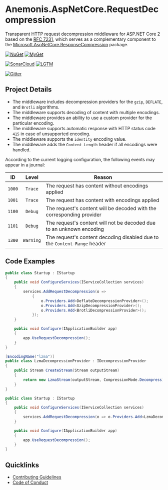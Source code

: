 # Anemonis.AspNetCore.RequestDecompression

Transparent HTTP request decompression middleware for ASP.NET Core 2 based on the [RFC 7231](https://tools.ietf.org/html/rfc7231#section-3.1.2.2), which serves as a complementary component to the [Microsoft.AspNetCore.ResponseCompression](https://www.nuget.org/packages/Microsoft.AspNetCore.ResponseCompression/) package.

[![NuGet](https://img.shields.io/nuget/vpre/Anemonis.AspNetCore.RequestDecompression.svg?style=flat-square)](https://www.nuget.org/packages/Anemonis.AspNetCore.RequestDecompression)
[![MyGet](https://img.shields.io/myget/alexanderkozlenko/vpre/Anemonis.AspNetCore.RequestDecompression.svg?label=myget&style=flat-square)](https://www.myget.org/feed/alexanderkozlenko/package/nuget/Anemonis.AspNetCore.RequestDecompression)

[![SonarCloud](https://img.shields.io/sonar/violations/aspnetcore-request-decompression?format=long&label=sonar&server=https%3A%2F%2Fsonarcloud.io&style=flat-square)](https://sonarcloud.io/dashboard?id=aspnetcore-request-decompression)
[![LGTM](https://img.shields.io/lgtm/alerts/github/alexanderkozlenko/aspnetcore-request-decompression.svg?style=flat-square)](https://lgtm.com/projects/g/alexanderkozlenko/aspnetcore-request-decompression)

[![Gitter](https://img.shields.io/gitter/room/nwjs/nw.js.svg?style=flat-square)](https://gitter.im/anemonis/aspnetcore-request-decompression)

## Project Details

- The middleware includes decompression providers for the `gzip`, `DEFLATE`, and `Brotli` algorithms.
- The middleware supports decoding of content with multiple encodings.
- The middleware provides an ability to use a custom provider for the particular encoding.
- The middleware supports automatic response with HTTP status code `415` in case of unsupported encoding.
- The middleware supports the `identity` encoding value.
- The middleware adds the `Content-Length` header if all encodings were handled.

According to the current logging configuration, the following events may appear in a journal:

| ID | Level | Reason |
| :---: | :---: | --- |
| `1000` | `Trace` | The request has content without encodings applied |
| `1001` | `Trace` | The request has content with encodings applied |
| `1100` | `Debug` | The request's content will be decoded with the corresponding provider |
| `1101` | `Debug` | The request's content will not be decoded due to an unknown encoding |
| `1300` | `Warning` | The request's content decoding disabled due to the `Content-Range` header |

## Code Examples

```cs
public class Startup : IStartup
{
    public void ConfigureServices(IServiceCollection services)
    {
        services.AddRequestDecompression(o =>
            {
                o.Providers.Add<DeflateDecompressionProvider>();
                o.Providers.Add<GzipDecompressionProvider>();
                o.Providers.Add<BrotliDecompressionProvider>();
            });
    }

    public void Configure(IApplicationBuilder app)
    {
        app.UseRequestDecompression();
    }
}
```
```cs
[EncodingName("lzma")]
public class LzmaDecompressionProvider : IDecompressionProvider
{
    public Stream CreateStream(Stream outputStream)
    {
        return new LzmaStream(outputStream, CompressionMode.Decompress);
    }
}

public class Startup : IStartup
{
    public void ConfigureServices(IServiceCollection services)
    {
        services.AddRequestDecompression(o => o.Providers.Add<LzmaDecompressionProvider>());
    }

    public void Configure(IApplicationBuilder app)
    {
        app.UseRequestDecompression();
    }
}
```

## Quicklinks

- [Contributing Guidelines](./CONTRIBUTING.md)
- [Code of Conduct](./CODE_OF_CONDUCT.md)
